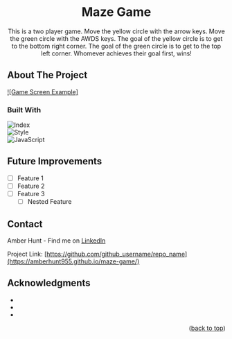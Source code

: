 <h1 align="center">Maze Game</h1>

<p align="center">This is a two player game. Move the yellow circle with the arrow keys. Move the green circle with the AWDS keys. The goal of the yellow circle is to get to the bottom right corner. The goal of the green circle is to get to the top left corner. Whomever achieves their goal first, wins!</p>

<!-- ABOUT THE PROJECT -->
## About The Project

[![Game Screen Example]](images/game_screenshot.png)

### Built With

 ![Index](https://img.shields.io/badge/HTML5-E34F26?style=for-the-badge&logo=html5&logoColor=white)  
 ![Style](https://img.shields.io/badge/CSS3-1572B6?style=for-the-badge&logo=css3&logoColor=white)   
 ![JavaScript](https://img.shields.io/badge/JavaScript-323330?style=for-the-badge&logo=javascript&logoColor=F7DF1E)

<!-- FUTURE IMPROVEMENTS -->
## Future Improvements

- [ ] Feature 1
- [ ] Feature 2
- [ ] Feature 3
    - [ ] Nested Feature

<!-- CONTACT -->
## Contact

Amber Hunt - Find me on [LinkedIn](https://www.linkedin.com/in/amber-hunt-90b612263/)

Project Link: [https://github.com/github_username/repo_name](https://amberhunt955.github.io/maze-game/)

<!-- ACKNOWLEDGMENTS -->
## Acknowledgments

* []()
* []()
* []()

<p align="right">(<a href="#readme-top">back to top</a>)</p>
